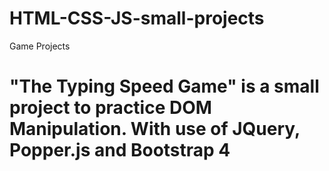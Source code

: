 # HTML-CSS-JS-small-projects
Game Projects
# "The Typing Speed Game" is a small project to practice DOM Manipulation. With use of JQuery, Popper.js and Bootstrap 4
